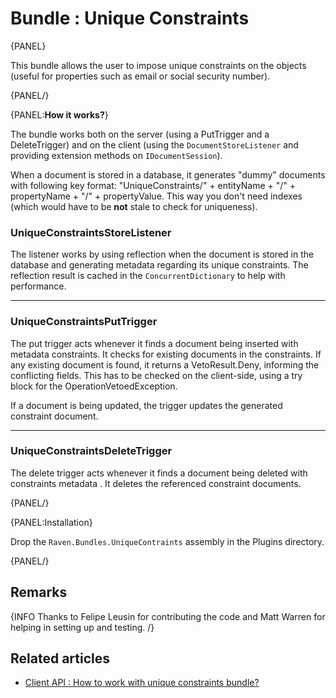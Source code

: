 # Bundle : Unique Constraints

{PANEL}

This bundle allows the user to impose unique constraints on the objects (useful for properties such as email or social security number).

{PANEL/}

{PANEL:**How it works?**}

The bundle works both on the server (using a PutTrigger and a DeleteTrigger) and on the client (using the `DocumentStoreListener` and providing extension methods on `IDocumentSession`).

When a document is stored in a database, it generates "dummy" documents with following key format: "UniqueConstraints/" + entityName + "/" + propertyName + "/" + propertyValue. This way you don't need indexes (which would have to be **not** stale to check for uniqueness).

### UniqueConstraintsStoreListener

The listener works by using reflection when the document is stored in the database and generating metadata regarding its unique constraints. The reflection result is cached in the `ConcurrentDictionary` to help with performance.

<hr />

### UniqueConstraintsPutTrigger

The put trigger acts whenever it finds a document being inserted with metadata constraints. It checks for existing documents in the constraints. If any existing document is found, it returns a VetoResult.Deny, informing the conflicting fields. This has to be checked on the client-side, using a try block for the OperationVetoedException.

If a document is being updated, the trigger updates the generated constraint document.

<hr />

### UniqueConstraintsDeleteTrigger

The delete trigger acts whenever it finds a document being deleted with constraints metadata . It deletes the referenced constraint documents.

{PANEL/}

{PANEL:Installation}

Drop the `Raven.Bundles.UniqueContraints` assembly in the Plugins directory.

{PANEL/}

## Remarks

{INFO Thanks to Felipe Leusin for contributing the code and Matt Warren for helping in setting up and testing. /}

## Related articles

* [Client API : How to work with unique constraints bundle?](../../client-api/bundles/how-to-work-with-unique-constraints-bundle)